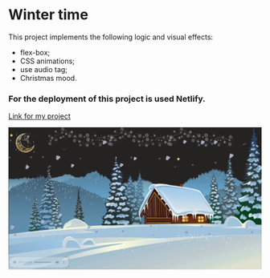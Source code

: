 # Winter time

This project implements the following logic and visual effects:
+ flex-box;
+ CSS animations;
+ use audio tag;
+ Christmas mood.

### For the deployment of this project is used Netlify.
[Link for my project](https://chimerical-cocada-3fa262.netlify.app) 

![Photo](/img.png)
